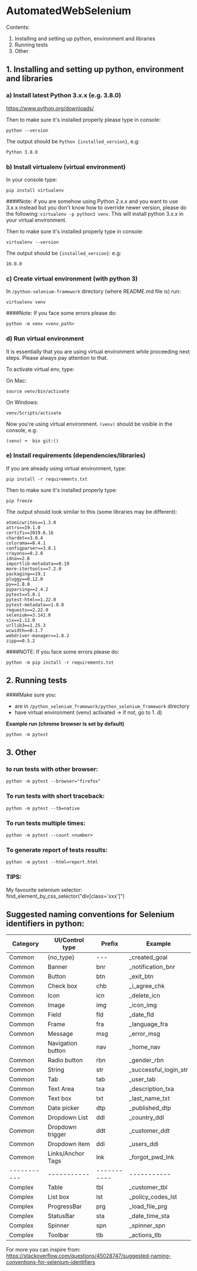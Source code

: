 # AutomatedWebSelenium
Contents:
1. Installing and setting up python, environment and libraries
2. Running tests
3. Other

## 1. Installing and setting up python, environment and libraries

### a) Install latest Python 3.x.x (e.g. 3.8.0)
https://www.python.org/downloads/

Then to make sure it's installed properly please type in console:
```
python --version
```
The output should be ```Python {installed_version}```, e.g:
```
Python 3.8.0
```

### b) Install virtualenv (virtual environment)
In your console type:
```
pip install virtualenv
```
####Note: if you are somehow using Python 2.x.x and you want to use 3.x.x instead but you don't know how to override newer version, please do the following:  ```virtualenv -p python3 venv```. This will install python 3.x.x in your virtual environment.

Then to make sure it's installed properly type in console:
```
virtualenv --version
```
The output should be ```{installed_version}```:
 e.g:
```
16.0.0
```
### c) Create virtual environment (with python 3)
In ```/python-selenium-framework``` directory (where README.md file is) run:
```
virtualenv venv
```
####Note: If you face some errors please do:
```
python -m venv <venv_path>
```

### d) Run virtual environment
It is essentially that you are using virtual environment while proceeding next steps. Please always pay attention to that.

To activate virtual env, type:

On Mac:
```
source venv/bin/activate
```
On Windows:
```
venv/Scripts/activate
```
Now you're using virtual environment. ```(venv)``` should be visible in the console, e.g:
```
(venv) ➜  bin git:() 
```

### e) Install requirements (dependencies/libraries)
If you are already using virtual environment, type:
```
pip install -r requirements.txt
```
Then to make sure it's installed properly type:
```
pip freeze
```
The output should look similar to this (some libraries may be different):
```
atomicwrites==1.3.0
attrs==19.1.0
certifi==2019.6.16
chardet==3.0.4
colorama==0.4.1
configparser==3.8.1
crayons==0.2.0
idna==2.8
importlib-metadata==0.19
more-itertools==7.2.0
packaging==19.1
pluggy==0.12.0
py==1.8.0
pyparsing==2.4.2
pytest==5.0.1
pytest-html==1.22.0
pytest-metadata==1.8.0
requests==2.22.0
selenium==3.141.0
six==1.12.0
urllib3==1.25.3
wcwidth==0.1.7
webdriver-manager==1.8.2
zipp==0.5.2
```
####NOTE: If you face some errors please do:
```
python -m pip install -r requirements.txt
```


## 2. Running tests
####Make sure you:
- are in `/python_selenium_framework/python_selenium_framework` directory 
- have virtual environment (venv) activated -> if not, go to 1. d)

**Example run (chrome browser is set by default)**

```
python -m pytest
```


## 3. Other

### to run tests with other browser:
```
python -m pytest --browser="firefox"
```

### To run tests with short traceback:
```
python -m pytest --tb=native
```

### To run tests multiple times:
```
python -m pytest --count <number>
``` 

### To generate report of tests results:
```
python -m pytest --html=report.html
```


### TIPS:
My favourite selenium selector:
find_element_by_css_selector("div[class='xxx']")


## Suggested naming conventions for Selenium identifiers in python:

| Category | UI/Control type | Prefix | Example |
| ------ | ------ | ------ | ------ |
| Common | {no_type}                  | ---    | _created_goal         |
| Common | Banner                     | bnr    | _notification_bnr     |
| Common | Button                     | btn    | _exit_btn             |
| Common | Check box                  | chb    | _i_agree_chk          |
| Common | Icon                       | icn    | _delete_icn           |
| Common | Image                      | img    | _icon_img             |
| Common | Field                      | fld    | _date_fld             |
| Common | Frame                      | fra    | _language_fra         |
| Common | Message                    | msg    | _error_msg         |
| Common | Navigation button          | nav    | _home_nav             |
| Common | Radio button               | rbn    | _gender_rbn           |
| Common | String                     | str    | _successful_login_str |
| Common | Tab                        | tab    | _user_tab             |
| Common | Text Area                  | txa    | _description_txa      |
| Common | Text box                   | txt    | _last_name_txt        |
| Common | Date picker                | dtp    | _published_dtp        |
| Common | Dropdown List              | ddl    | _country_ddl          |
| Common | Dropdown trigger           | ddt    | _customer_ddt         |
| Common | Dropdown item              | ddi    | _users_ddi            |
| Common | Links/Anchor Tags          | lnk    | _forgot_pwd_lnk       |
| -----------| -----------| -----------| -----------| 
| Complex | Table                      | tbl    | _customer_tbl      |
| Complex | List box                   | lst    | _policy_codes_lst  |
| Complex | ProgressBar                | prg    | _load_file_prg     | 
| Complex | StatusBar                  | sta    | _date_time_sta     |
| Complex | Spinner                    | spn    | _spinner_spn       |
| Complex | Toolbar                    | tlb    | _actions_tlb       |

For more you can inspire from: 
https://stackoverflow.com/questions/45028747/suggested-naming-conventions-for-selenium-identifiers

